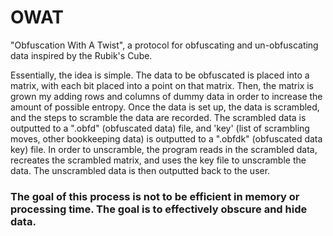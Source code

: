 # OWAT
"Obfuscation With A Twist", a protocol for obfuscating and un-obfuscating data inspired by the Rubik's Cube.

Essentially, the idea is simple. The data to be obfuscated is placed into a matrix, with each bit placed into a point on that matrix. Then, the matrix is grown my adding rows and columns of dummy data in order to increase the amount of possible entropy. Once the data is set up, the data is scrambled, and the steps to scramble the data are recorded. The scrambled data is outputted to a ".obfd" (obfuscated data) file, and 'key' (list of scrambling moves, other bookkeeping data) is outputted to a ".obfdk" (obfuscated data key) file. In order to unscramble, the program reads in the scrambled data, recreates the scrambled matrix, and uses the key file to unscramble the data. The unscrambled data is then outputted back to the user.

### The goal of this process is not to be efficient in memory or processing time. The goal is to effectively obscure and hide data.
